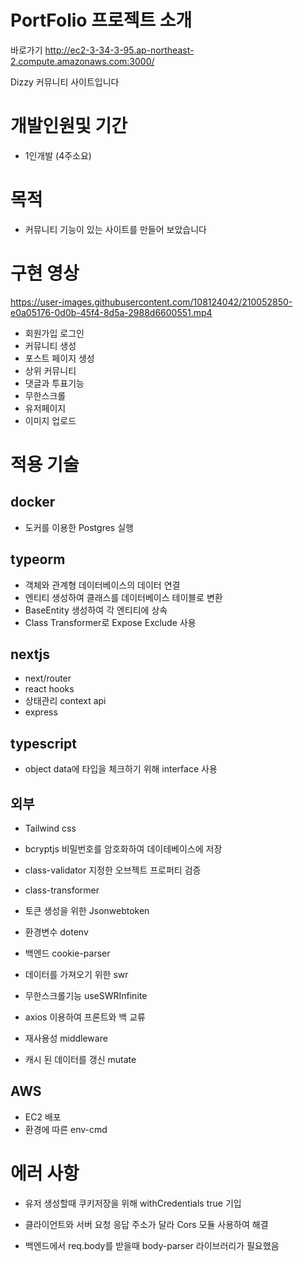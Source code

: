 #   PortFolio 프로젝트 소개

바로가기 http://ec2-3-34-3-95.ap-northeast-2.compute.amazonaws.com:3000/

Dizzy 커뮤니티 사이트입니다

# 개발인원및 기간
- 1인개발 (4주소요)

# 목적
- 커뮤니티 기능이 있는 사이트를 만들어 보았습니다

# 구현 영상

https://user-images.githubusercontent.com/108124042/210052850-e0a05176-0d0b-45f4-8d5a-2988d6600551.mp4


- 회원가입 로그인
- 커뮤니티 생성
- 포스트 페이지 생성
- 상위 커뮤니티
- 댓글과 투표기능
- 무한스크롤
- 유저페이지
- 이미지 업로드

# 적용 기술
## docker
- 도커를 이용한 Postgres 실행

## typeorm
- 객체와 관계형 데이터베이스의 데이터 연결
- 엔티티 생성하여 클래스를 데이터베이스 테이블로 변환
- BaseEntity 생성하여 각 엔티티에 상속
- Class Transformer로 Expose Exclude 사용

## nextjs
- next/router
- react hooks
- 상태관리 context api
- express

## typescript
- object data에 타입을 체크하기 위해 interface 사용

## 외부
- Tailwind css
- bcryptjs 비밀번호를 암호화하여 데이테베이스에 저장
- class-validator 지정한 오브젝트 프로퍼티 검증
- class-transformer 

- 토큰 생성을 위한 Jsonwebtoken
- 환경변수 dotenv
- 백엔드 cookie-parser
- 데이터를 가져오기 위한 swr
- 무한스크롤기능 useSWRInfinite
- axios 이용하여 프론트와 백 교류
- 재사용성 middleware
- 캐시 된 데이터를 갱신 mutate


## AWS
- EC2 배포
- 환경에 따른 env-cmd


# 에러 사항

- 유저 생성할때 쿠키저장을 위해 withCredentials true 기입

- 클라이언트와 서버 요청 응답 주소가 달라 Cors 모듈 사용하여 해결

- 백엔드에서 req.body를 받을때 body-parser 라이브러리가 필요했음

